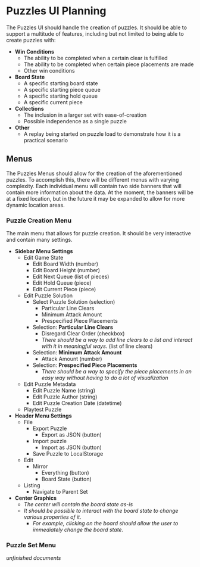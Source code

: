 # Puzzles UI Planning

The Puzzles UI should handle the creation of puzzles. It should be able to support a multitude of features, including but not limited to being able to create puzzles with:

- **Win Conditions**
  - The ability to be completed when a certain clear is fulfilled
  - The ability to be completed when certain piece placements are made
  - Other win conditions
- **Board State**
  - A specific starting board state
  - A specific starting piece queue
  - A specific starting hold queue
  - A specific current piece
- **Collections**
  - The inclusion in a larger set with ease-of-creation
  - Possible independence as a single puzzle
- **Other**
  - A replay being started on puzzle load to demonstrate how it is a practical scenario

## Menus

The Puzzles Menus should allow for the creation of the aforementioned puzzles. To accomplish this, there will be different menus with varying complexity. Each individual menu will contain two side banners that will contain more information about the data. At the moment, the banners will be at a fixed location, but in the future it may be expanded to allow for more dynamic location areas.

### Puzzle Creation Menu

The main menu that allows for puzzle creation. It should be very interactive and contain many settings.

- **Sidebar Menu Settings**
  - Edit Game State
    - Edit Board Width (number)
    - Edit Board Height (number)
    - Edit Next Queue (list of pieces)
    - Edit Hold Queue (piece)
    - Edit Current Piece (piece)
  - Edit Puzzle Solution
    - Select Puzzle Solution (selection)
      - Particular Line Clears
      - Minimum Attack Amount
      - Prespecified Piece Placements
    - Selection: **Particular Line Clears**
      - Disregard Clear Order (checkbox)
      - *There should be a way to add line clears to a list and interact with it in meaningful ways.* (list of line clears)
    - Selection: **Minimum Attack Amount**
      - Attack Amount (number)
    - Selection: **Prespecified Piece Placements**
      - *There should be a way to specify the piece placements in an easy way without having to do a lot of visualization*
  - Edit Puzzle Metadata
    - Edit Puzzle Name (string)
    - Edit Puzzle Author (string)
    - Edit Puzzle Creation Date (datetime)
  - Playtest Puzzle
- **Header Menu Settings**
  - File
    - Export Puzzle
      - Export as JSON (button)
    - Import puzzle
      - Import as JSON (button)
    - Save Puzzle to LocalStorage
  - Edit
    - Mirror
      - Everything (button)
      - Board State (button)
  - Listing
    - Navigate to Parent Set
- **Center Graphics**
  - *The center will contain the board state as-is*
  - *It should be possible to interact with the board state to change various properties of it.*
    - *For example, clicking on the board should allow the user to immediately change the board state.*

### Puzzle Set Menu

*unfinished documents*